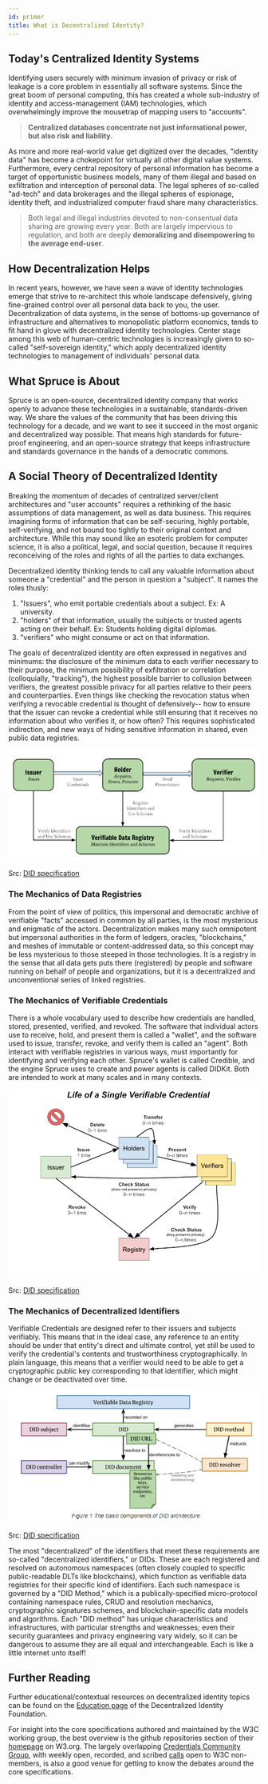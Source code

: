 ```yaml
---
id: primer
title: What is Decentralized Identity?
---
```


## Today's Centralized Identity Systems

Identifying users securely with minimum invasion of privacy or risk of leakage
is a core problem in essentially all software systems. Since the great boom of
personal computing, this has created a whole sub-industry of identity and
access-management (IAM) technologies, which overwhelmingly improve the mousetrap
of mapping users to "accounts".

> **Centralized databases concentrate not just informational power, but also risk
> and liability.**

As more and more real-world value get digitized over the decades, "identity
data" has become a chokepoint for virtually all other digital value systems.
Furthermore, every central repository of personal information has become a
target of opportunistic business models, many of them illegal and based on
exfiltration and interception of personal data. The legal spheres of so-called
"ad-tech" and data brokerages and the illegal spheres of espionage, identity
theft, and industrialized computer fraud share many characteristics.

> Both legal and illegal industries devoted to non-consentual data sharing are
> growing every year. Both are largely impervious to regulation, and both are
> deeply **demoralizing and disempowering to the average end-user**.

## How Decentralization Helps

In recent years, however, we have seen a wave of identity technologies emerge
that strive to re-architect this whole landscape defensively, giving
fine-grained control over all personal data back to you, the user.
Decentralization of data systems, in the sense of bottoms-up governance of
infrastructure and alternatives to monopolistic platform economics, tends to fit
hand in glove with decentralized identity technologies. Center stage among this
web of human-centric technologies is increasingly given to so-called
"self-sovereign identity," which apply decentralized identity technologies to
management of individuals' personal data.

## What Spruce is About

Spruce is an open-source, decentralized identity company that works openly to
advance these technologies in a sustainable, standards-driven way. We share the
values of the community that has been driving this technology for a decade, and
we want to see it succeed in the most organic and decentralized way possible.
That means high standards for future-proof engineering, and an open-source
strategy that keeps infrastructure and standards governance in the hands of a
democratic commons.

## A Social Theory of Decentralized Identity

Breaking the momentum of decades of centralized server/client architectures and
"user accounts" requires a rethinking of the basic assumptions of data
management, as well as data business. This requires imagining forms of
information that can be self-securing, highly portable, self-verifying, and not
bound too tightly to their original context and architecture. While this may
sound like an esoteric problem for computer science, it is also a political,
legal, and social question, because it requires reconceiving of the roles and
rights of all the parties to data exchanges.

Decentralized identity thinking tends to call any valuable information about
someone a "credential" and the person in question a "subject". It names the
roles thusly:

1. "Issuers", who emit portable credentials about a subject. Ex: A university.
2. "holders" of that information, usually the subjects or trusted agents acting
   on their behalf. Ex: Students holding digital diplomas.
3. "verifiers" who might consume or act on that information.

The goals of decentralized identity are often expressed in negatives and
minimums: the disclosure of the minimum data to each verifier necessary to their
purpose, the minimum possibility of exfiltration or correlation (colloquially,
"tracking"), the highest possible barrier to collusion between verifiers, the
greatest possible privacy for all parties relative to their peers and
counterparties. Even things like checking the revocation status when verifying a
revocable credential is thought of defensively-- how to ensure that the issuer
can revoke a credential while still ensuring that it receives no information
about who verifies it, or how often? This requires sophisticated indirection,
and new ways of hiding sensitive information in shared, even public data
registries.

![Social Diagram](/assets/did-core_social-roles.png)

Src: [DID specification](https://w3c.github.io/vc-data-model/#ecosystem-overview)

### The Mechanics of Data Registries

From the point of view of politics, this impersonal and democratic archive of
verifiable "facts" accessed in common by all parties, is the most mysterious and
enigmatic of the actors. Decentralization makes many such omnipotent but
impersonal authorities in the form of ledgers, oracles, "blockchains," and
meshes of immutable or content-addressed data, so this concept may be less
mysterious to those steeped in those technologies. It is a registry in the sense
that all data gets puts there (registered) by people and software running on
behalf of people and organizations, but it is a decentralized and unconventional
series of linked registries.

### The Mechanics of Verifiable Credentials

There is a whole vocabulary used to describe how credentials are handled,
stored, presented, verified, and revoked. The software that individual actors
use to receive, hold, and present them is called a "wallet", and the software
used to issue, transfer, revoke, and verify them is called an "agent". Both
interact with verifiable registries in various ways, must importantly for
identifying and verifying each other. Spruce's wallet is called Credible, and
the engine Spruce uses to create and power agents is called DIDKit. Both are
intended to work at many scales and in many contexts.

![Architecture Diagram](/assets/did-core_vc-lifecycle.png)

Src: [DID specification](https://www.w3.org/TR/vc-data-model/#lifecycle-details)

### The Mechanics of Decentralized Identifiers

Verifiable Credentials are designed refer to their issuers and subjects
verifiably. This means that in the ideal case, any reference to an entity should
be under that entity's direct and ultimate control, yet still be used to verify
the credential's contents and trustworthiness cryptographically. In plain
language, this means that a verifier would need to be able to get a
cryptographic public key corresponding to that identifier, which might change or
be deactivated over time.

![Architecture Diagram](/assets/did-core_architecture.png)

Src: [DID specification](https://www.w3.org/TR/did-core/#architecture-overview)

The most "decentralized" of the identifiers that meet these requirements are
so-called "decentralized identifiers," or DIDs. These are each registered and
resolved on autonomous namespaces (often closely coupled to specific
public-readable DLTs like blockchains), which function as verifiable data
registries for their specific kind of identifiers. Each such namespace is
governed by a "DID Method," which is a publically-specified micro-protocol
containing namespace rules, CRUD and resolution mechanics, cryptographic
signatures schemes, and blockchain-specific data models and algorithms. Each
"DID method" has unique characteristics and infrastructures, with particular
strengths and weaknesses; even their security guarantees and privacy engineering
vary widely, so it can be dangerous to assume they are all equal and
interchangeable. Each is like a little internet unto itself!

## Further Reading

Further educational/contextual resources on decentralized identity topics can be
found on the [Education page](https://identity.foundation/education/) of the
Decentralized Identity Foundation.

For insight into the core specifications authored and maintained by the W3C
working group, the best overview is the github repositories section of their
[homepage](https://www.w3.org/2019/did-wg/) on W3.org. The largely overlapping
[Credentials Community Group](https://w3c-ccg.github.io/), with weekly open,
recorded, and scribed [calls](https://w3c-ccg.github.io/meetings/) open to W3C
non-members, is also a good venue for getting to know the debates around the
core specifications.
